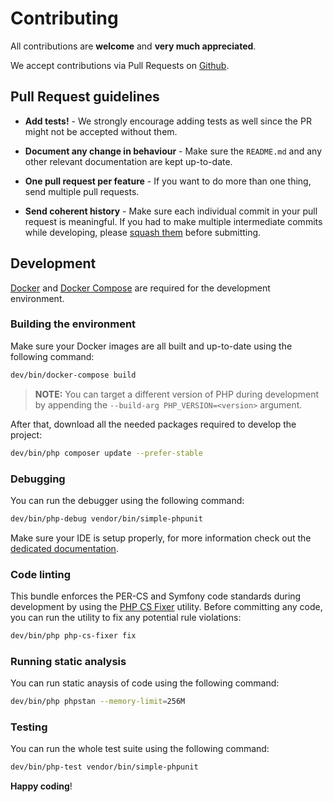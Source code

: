 # Contributing

All contributions are **welcome** and **very much appreciated**.

We accept contributions via Pull Requests on [Github](https://github.com/ajgarlag/openid-connect-provider-bundle).

## Pull Request guidelines

- **Add tests!** - We strongly encourage adding tests as well since the PR might not be accepted without them.

- **Document any change in behaviour** - Make sure the `README.md` and any other relevant documentation are kept up-to-date.

- **One pull request per feature** - If you want to do more than one thing, send multiple pull requests.

- **Send coherent history** - Make sure each individual commit in your pull request is meaningful. If you had to make multiple intermediate commits while developing, please [squash them](http://www.git-scm.com/book/en/v2/Git-Tools-Rewriting-History#Changing-Multiple-Commit-Messages) before submitting.

## Development

[Docker](https://www.docker.com/) and [Docker Compose](https://github.com/docker/compose) are required for the development environment.

### Building the environment

Make sure your Docker images are all built and up-to-date using the following command:

```sh
dev/bin/docker-compose build
```

> **NOTE:** You can target a different version of PHP during development by appending the `--build-arg PHP_VERSION=<version>` argument.

After that, download all the needed packages required to develop the project:

```sh
dev/bin/php composer update --prefer-stable
```

### Debugging

You can run the debugger using the following command:

```sh
dev/bin/php-debug vendor/bin/simple-phpunit
```

Make sure your IDE is setup properly, for more information check out the [dedicated documentation](docs/debugging.md).

### Code linting

This bundle enforces the PER-CS and Symfony code standards during development by using the [PHP CS Fixer](https://cs.symfony.com/) utility. Before committing any code, you can run the utility to fix any potential rule violations:

```sh
dev/bin/php php-cs-fixer fix
```

### Running static analysis

You can run static anaysis of code using the following command:

```sh
dev/bin/php phpstan --memory-limit=256M
```

### Testing

You can run the whole test suite using the following command:

```sh
dev/bin/php-test vendor/bin/simple-phpunit
```

**Happy coding**!
